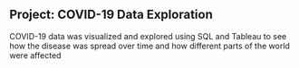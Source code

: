 ## Project: COVID-19 Data Exploration

COVID-19 data was visualized and explored using SQL and Tableau to see how the disease was spread over time and how different parts of the world were affected
